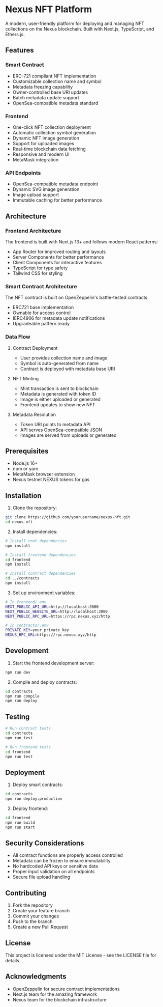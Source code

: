 # Nexus NFT Platform

A modern, user-friendly platform for deploying and managing NFT collections on the Nexus blockchain. Built with Next.js, TypeScript, and Ethers.js.

## Features

### Smart Contract
- ERC-721 compliant NFT implementation
- Customizable collection name and symbol
- Metadata freezing capability
- Owner-controlled base URI updates
- Batch metadata update support
- OpenSea-compatible metadata standard

### Frontend
- One-click NFT collection deployment
- Automatic collection symbol generation
- Dynamic NFT image generation
- Support for uploaded images
- Real-time blockchain data fetching
- Responsive and modern UI
- MetaMask integration

### API Endpoints
- OpenSea-compatible metadata endpoint
- Dynamic SVG image generation
- Image upload support
- Immutable caching for better performance

## Architecture

### Frontend Architecture
The frontend is built with Next.js 13+ and follows modern React patterns:
- App Router for improved routing and layouts
- Server Components for better performance
- Client Components for interactive features
- TypeScript for type safety
- Tailwind CSS for styling

### Smart Contract Architecture
The NFT contract is built on OpenZeppelin's battle-tested contracts:
- ERC721 base implementation
- Ownable for access control
- IERC4906 for metadata update notifications
- Upgradeable pattern ready

### Data Flow
1. Contract Deployment
   - User provides collection name and image
   - Symbol is auto-generated from name
   - Contract is deployed with metadata base URI

2. NFT Minting
   - Mint transaction is sent to blockchain
   - Metadata is generated with token ID
   - Image is either uploaded or generated
   - Frontend updates to show new NFT

3. Metadata Resolution
   - Token URI points to metadata API
   - API serves OpenSea-compatible JSON
   - Images are served from uploads or generated

## Prerequisites

- Node.js 16+
- npm or yarn
- MetaMask browser extension
- Nexus testnet NEXUS tokens for gas

## Installation

1. Clone the repository:
```bash
git clone https://github.com/yourusername/nexus-nft.git
cd nexus-nft
```

2. Install dependencies:
```bash
# Install root dependencies
npm install

# Install frontend dependencies
cd frontend
npm install

# Install contract dependencies
cd ../contracts
npm install
```

3. Set up environment variables:
```bash
# In frontend/.env
NEXT_PUBLIC_API_URL=http://localhost:3000
NEXT_PUBLIC_WEBSITE_URL=http://localhost:3000
NEXT_PUBLIC_RPC_URL=https://rpc.nexus.xyz/http

# In contracts/.env
PRIVATE_KEY=your_private_key
NEXUS_RPC_URL=https://rpc.nexus.xyz/http
```

## Development

1. Start the frontend development server:
```bash
npm run dev
```

2. Compile and deploy contracts:
```bash
cd contracts
npm run compile
npm run deploy
```

## Testing

```bash
# Run contract tests
cd contracts
npm run test

# Run frontend tests
cd frontend
npm run test
```

## Deployment

1. Deploy smart contracts:
```bash
cd contracts
npm run deploy:production
```

2. Deploy frontend:
```bash
cd frontend
npm run build
npm run start
```

## Security Considerations

- All contract functions are properly access controlled
- Metadata can be frozen to ensure immutability
- No hardcoded API keys or sensitive data
- Proper input validation on all endpoints
- Secure file upload handling

## Contributing

1. Fork the repository
2. Create your feature branch
3. Commit your changes
4. Push to the branch
5. Create a new Pull Request

## License

This project is licensed under the MIT License - see the LICENSE file for details.

## Acknowledgments

- OpenZeppelin for secure contract implementations
- Next.js team for the amazing framework
- Nexus team for the blockchain infrastructure
